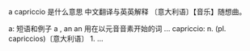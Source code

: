 a capriccio 是什么意思 
中文翻译与英英解释
 〔意大利语〕【音乐】随想曲。
 
 
 a:    短语和例子 a , an an 用在以元音音素开始的词 ... 
 capriccio:    n. (pl. capriccios)〔意大利语〕 1. ... 
 
